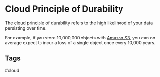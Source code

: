 # Cloud Principle of Durability

The cloud principle of durability refers to the high likelihood of your data persisting over time.  

For example, if you store 10,000,000 objects with [Amazon S3](../202309110516), you can on average expect to incur a loss of a single object once every 10,000 years.  

## Tags
#cloud
